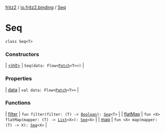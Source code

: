 [fritz2](../../index.md) / [io.fritz2.binding](../index.md) / [Seq](./index.md)

# Seq

`class Seq<T>`

### Constructors

| [&lt;init&gt;](-init-.md) | `Seq(data: Flow<`[`Patch`](../-patch/index.md)`<T>>)` |

### Properties

| [data](data.md) | `val data: Flow<`[`Patch`](../-patch/index.md)`<T>>` |

### Functions

| [filter](filter.md) | `fun filter(filter: (T) -> `[`Boolean`](https://kotlinlang.org/api/latest/jvm/stdlib/kotlin/-boolean/index.html)`): `[`Seq`](./index.md)`<T>` |
| [flatMap](flat-map.md) | `fun <X> flatMap(mapper: (T) -> `[`List`](https://kotlinlang.org/api/latest/jvm/stdlib/kotlin.collections/-list/index.html)`<X>): `[`Seq`](./index.md)`<X>` |
| [map](map.md) | `fun <X> map(mapper: (T) -> X): `[`Seq`](./index.md)`<X>` |

